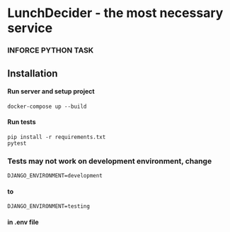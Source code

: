 # LunchDecider - the most necessary service

### INFORCE PYTHON TASK

## Installation

#### Run server and setup project

```
docker-compose up --build
```

#### Run tests

```
pip install -r requirements.txt
pytest
```

### Tests may not work on development environment, change
```
DJANGO_ENVIRONMENT=development
```
#### to 
```
DJANGO_ENVIRONMENT=testing
```
#### in .env file